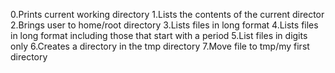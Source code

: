 0.Prints current working directory
1.Lists the contents of the current director
2.Brings user to home/root directory
3.Lists files in long format
4.Lists files in long format including those that start with a period
5.List files in digits only
6.Creates a directory in the tmp directory
7.Move file to tmp/my first directory

